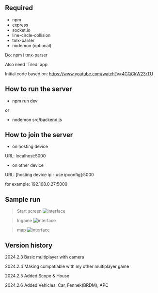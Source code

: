 ## Required
- npm
- express
- socket.io
- line-circle-collision
- tmx-parser
- nodemon (optional)

Do: npm i tmx-parser


Also need 'Tiled' app


Initial code based on: 
https://www.youtube.com/watch?v=4GQCkW23rTU


## How to run the server
- npm run dev


or 


- nodemon src/backend.js


## How to join the server
 - on hosting device


 URL: localhost:5000


 - on other device



 URL: [hosting device ip - use ipconfig]:5000


 for example: 192.168.0.27:5000

 ## Sample run
 >Start screen
![interface](../main/run_images/intro.png)

>Ingame
![interface](../main/run_images/ingame.png)

>map
![interface](../main/run_images/minimap_map1_no_frame.png)



 ## Version history
2024.2.3 Basic multiplayer with camera


2024.2.4 Making compatiable with my other multiplayer game


2024.2.5 Added Scope & House


2024.2.6 Added Vehicles: Car, Fennek(BRDM), APC
